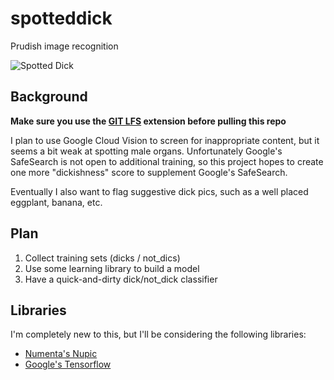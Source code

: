 # spotteddick
Prudish image recognition

![Spotted Dick](images/spotteddick.jpg)

## Background

**Make sure you use the [GIT LFS](https://git-lfs.github.com/) extension before pulling this repo**

I plan to use Google Cloud Vision to screen for inappropriate content, but it seems a bit weak at spotting male organs. Unfortunately Google's SafeSearch is not open to additional training, so this project hopes to create one more "dickishness" score to supplement Google's SafeSearch.

Eventually I also want to flag suggestive dick pics, such as a well placed eggplant, banana, etc.

## Plan

1. Collect training sets (dicks / not_dics)
2. Use some learning library to build a model
3. Have a quick-and-dirty dick/not_dick classifier

## Libraries

I'm completely new to this, but I'll be considering the following libraries:

- [Numenta's Nupic](https://github.com/numenta/nupic)
- [Google's Tensorflow](https://www.tensorflow.org/versions/r0.9/tutorials/image_recognition/index.html#image-recognition)
